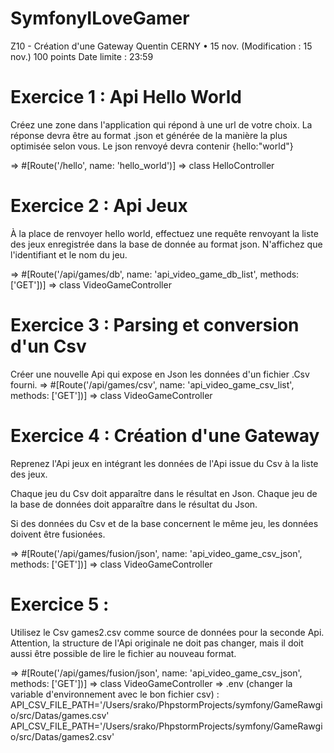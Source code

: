 # SymfonyILoveGamer

Z10 - Création d'une Gateway
Quentin CERNY
•
15 nov. (Modification : 15 nov.)
100 points
Date limite : 23:59
# Exercice 1 : Api Hello World

Créez une zone dans l'application qui répond à une url de votre choix.
La réponse devra être au format .json et générée de la manière la plus optimisée selon vous.
Le json renvoyé devra contenir {hello:"world"}

=> #[Route('/hello', name: 'hello_world')]
=> class HelloController

# Exercice 2 : Api Jeux

À la place de renvoyer hello world, effectuez une requête renvoyant la liste des jeux enregistrée dans la base de donnée au format json. N'affichez que l'identifiant et le nom du jeu.

=> #[Route('/api/games/db', name: 'api_video_game_db_list', methods: ['GET'])]
=> class VideoGameController 

# Exercice 3 : Parsing et conversion d'un Csv

Créer une nouvelle Api qui expose en Json les données d'un fichier .Csv fourni.
=> #[Route('/api/games/csv', name: 'api_video_game_csv_list', methods: ['GET'])]
=> class VideoGameController 

# Exercice 4 : Création d'une Gateway

Reprenez l'Api jeux en intégrant les données de l'Api issue du Csv à la liste des jeux.

Chaque jeu du Csv doit apparaître dans le résultat en Json.
Chaque jeu de la base de données doit apparaître dans le résultat du Json.

Si des données du Csv et de la base concernent le même jeu, les données doivent être fusionées.

=> #[Route('/api/games/fusion/json', name: 'api_video_game_csv_json', methods: ['GET'])]
=> class VideoGameController 

# Exercice 5 :

Utilisez le Csv games2.csv comme source de données pour la seconde Api.
Attention, la structure de l'Api originale ne doit pas changer, mais il doit aussi être possible de lire le fichier au nouveau format.

=> #[Route('/api/games/fusion/json', name: 'api_video_game_csv_json', methods: ['GET'])]
=> class VideoGameController 
=> .env (changer la variable d'environnement avec le bon fichier csv) : 
API_CSV_FILE_PATH='/Users/srako/PhpstormProjects/symfony/GameRawgio/src/Datas/games.csv'
API_CSV_FILE_PATH='/Users/srako/PhpstormProjects/symfony/GameRawgio/src/Datas/games2.csv'
